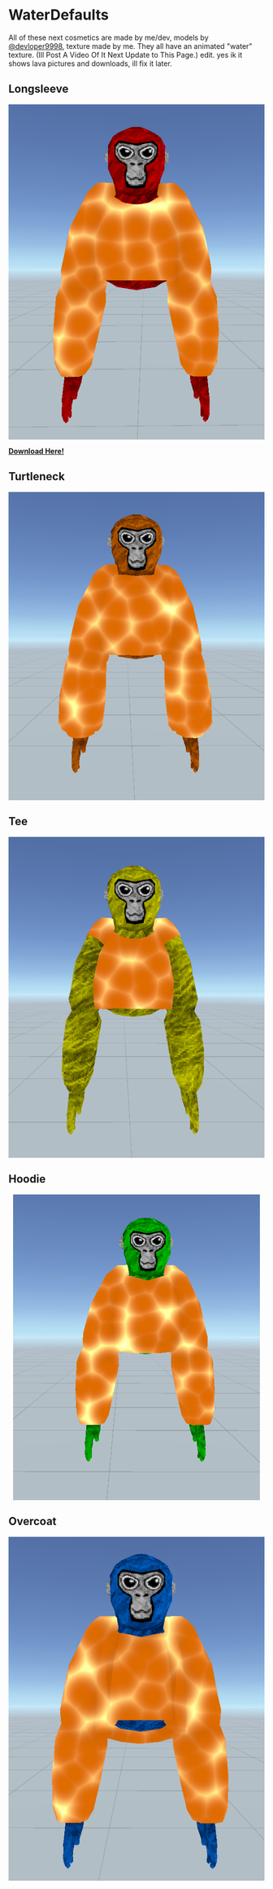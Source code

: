 # WaterDefaults

All of these next cosmetics are made by me/dev, models by [@devloper9998](https://github.com/developer9998), texture made by me. They all have an animated "water" texture. (Ill Post A Video Of It Next Update to This Page.)
edit. yes ik it shows lava pictures and downloads, ill fix it later.
## Longsleeve

 <img src="https://github.com/wspbran/bransgorillashirts/blob/main/lavafiles/photos/longsleeve.png" style="display: block; margin-left: auto; margin-right: auto; width=50%;">
 
<b>[Download Here!](https://raw.githubusercontent.com/wspbran/bransgorillashirts/blob/main/lavafiles/downloads/Lava%20Overcoat.zip)
 
 ## Turtleneck

 <img src="https://github.com/wspbran/bransgorillashirts/blob/main/lavafiles/photos/turtleneck.png" style="display: block; margin-left: auto; margin-right: auto; width=50%;">
 
 ## Tee

 <img src="https://github.com/wspbran/bransgorillashirts/blob/main/lavafiles/photos/tee.png" style="display: block; margin-left: auto; margin-right: auto; width=50%;">
 
 ## Hoodie

 <img src="https://github.com/wspbran/bransgorillashirts/blob/main/lavafiles/photos/hoodie.png" style="display: block; margin-left: auto; margin-right: auto; width=50%;">
 
## Overcoat

 <img src="https://github.com/wspbran/bransgorillashirts/blob/main/lavafiles/photos/OverCoat.png" style="display: block; margin-left: auto; margin-right: auto; width=50%;">
